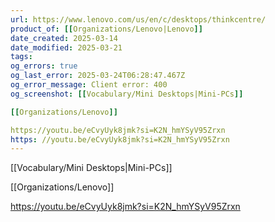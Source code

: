 ```yaml
---
url: https://www.lenovo.com/us/en/c/desktops/thinkcentre/
product_of: [[Organizations/Lenovo|Lenovo]]
date_created: 2025-03-14
date_modified: 2025-03-21
tags: 
og_errors: true
og_last_error: 2025-03-24T06:28:47.467Z
og_error_message: Client error: 400
og_screenshot: [[Vocabulary/Mini Desktops|Mini-PCs]]

[[Organizations/Lenovo]]

https://youtu.be/eCvyUyk8jmk?si=K2N_hmYSyV95Zrxn
https: //youtu.be/eCvyUyk8jmk?si=K2N_hmYSyV95Zrxn
---
```

[[Vocabulary/Mini Desktops|Mini-PCs]]

[[Organizations/Lenovo]]

https://youtu.be/eCvyUyk8jmk?si=K2N_hmYSyV95Zrxn